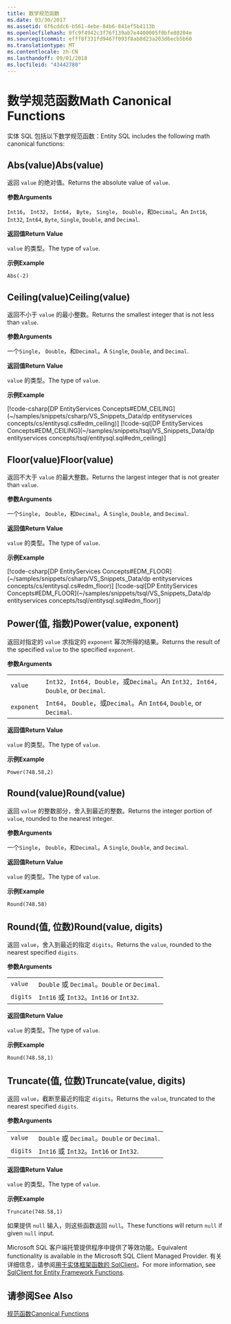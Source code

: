 ```yaml
---
title: 数学规范函数
ms.date: 03/30/2017
ms.assetid: 6f6cddc6-b561-4ebe-84b6-841ef5b4113b
ms.openlocfilehash: 0fc9f4942c3f76f139ab7e4400005f0bfe80204e
ms.sourcegitcommit: efff8f331fd9467f093f8ab8d23a203d6ecb5b60
ms.translationtype: MT
ms.contentlocale: zh-CN
ms.lasthandoff: 09/01/2018
ms.locfileid: "43442780"
---
```

# <a name="math-canonical-functions"></a><span data-ttu-id="cfa65-102">数学规范函数</span><span class="sxs-lookup"><span data-stu-id="cfa65-102">Math Canonical Functions</span></span>

<span data-ttu-id="cfa65-103">实体 SQL 包括以下数学规范函数：</span><span class="sxs-lookup"><span data-stu-id="cfa65-103">Entity SQL includes the following math canonical functions:</span></span>
  
## <a name="absvalue"></a><span data-ttu-id="cfa65-104">Abs(value)</span><span class="sxs-lookup"><span data-stu-id="cfa65-104">Abs(value)</span></span>

<span data-ttu-id="cfa65-105">返回 `value` 的绝对值。</span><span class="sxs-lookup"><span data-stu-id="cfa65-105">Returns the absolute value of `value`.</span></span>

<span data-ttu-id="cfa65-106">**参数**</span><span class="sxs-lookup"><span data-stu-id="cfa65-106">**Arguments**</span></span>

<span data-ttu-id="cfa65-107">`Int16`， `Int32`， `Int64`， `Byte`， `Single`， `Double`，和`Decimal`。</span><span class="sxs-lookup"><span data-stu-id="cfa65-107">An `Int16`, `Int32`, `Int64`, `Byte`, `Single`, `Double`, and `Decimal`.</span></span>

<span data-ttu-id="cfa65-108">**返回值**</span><span class="sxs-lookup"><span data-stu-id="cfa65-108">**Return Value**</span></span>

<span data-ttu-id="cfa65-109">`value` 的类型。</span><span class="sxs-lookup"><span data-stu-id="cfa65-109">The type of `value`.</span></span>

<span data-ttu-id="cfa65-110">**示例**</span><span class="sxs-lookup"><span data-stu-id="cfa65-110">**Example**</span></span>

`Abs(-2)`

## <a name="ceilingvalue"></a><span data-ttu-id="cfa65-111">Ceiling(value)</span><span class="sxs-lookup"><span data-stu-id="cfa65-111">Ceiling(value)</span></span>

<span data-ttu-id="cfa65-112">返回不小于 `value` 的最小整数。</span><span class="sxs-lookup"><span data-stu-id="cfa65-112">Returns the smallest integer that is not less than `value`.</span></span>

<span data-ttu-id="cfa65-113">**参数**</span><span class="sxs-lookup"><span data-stu-id="cfa65-113">**Arguments**</span></span>

<span data-ttu-id="cfa65-114">一个`Single`， `Double`，和`Decimal`。</span><span class="sxs-lookup"><span data-stu-id="cfa65-114">A `Single`, `Double`, and `Decimal`.</span></span>

<span data-ttu-id="cfa65-115">**返回值**</span><span class="sxs-lookup"><span data-stu-id="cfa65-115">**Return Value**</span></span>

<span data-ttu-id="cfa65-116">`value` 的类型。</span><span class="sxs-lookup"><span data-stu-id="cfa65-116">The type of `value`.</span></span>

<span data-ttu-id="cfa65-117">**示例**</span><span class="sxs-lookup"><span data-stu-id="cfa65-117">**Example**</span></span>

[!code-csharp[DP EntityServices Concepts#EDM_CEILING](~/samples/snippets/csharp/VS_Snippets_Data/dp entityservices concepts/cs/entitysql.cs#edm_ceiling)]
[!code-sql[DP EntityServices Concepts#EDM_CEILING](~/samples/snippets/tsql/VS_Snippets_Data/dp entityservices concepts/tsql/entitysql.sql#edm_ceiling)]

## <a name="floorvalue"></a><span data-ttu-id="cfa65-118">Floor(value)</span><span class="sxs-lookup"><span data-stu-id="cfa65-118">Floor(value)</span></span>

<span data-ttu-id="cfa65-119">返回不大于 `value` 的最大整数。</span><span class="sxs-lookup"><span data-stu-id="cfa65-119">Returns the largest integer that is not greater than `value`.</span></span>

<span data-ttu-id="cfa65-120">**参数**</span><span class="sxs-lookup"><span data-stu-id="cfa65-120">**Arguments**</span></span>

<span data-ttu-id="cfa65-121">一个`Single`， `Double`，和`Decimal`。</span><span class="sxs-lookup"><span data-stu-id="cfa65-121">A `Single`, `Double`, and `Decimal`.</span></span>

<span data-ttu-id="cfa65-122">**返回值**</span><span class="sxs-lookup"><span data-stu-id="cfa65-122">**Return Value**</span></span>

<span data-ttu-id="cfa65-123">`value` 的类型。</span><span class="sxs-lookup"><span data-stu-id="cfa65-123">The type of `value`.</span></span>

<span data-ttu-id="cfa65-124">**示例**</span><span class="sxs-lookup"><span data-stu-id="cfa65-124">**Example**</span></span>

[!code-csharp[DP EntityServices Concepts#EDM_FLOOR](~/samples/snippets/csharp/VS_Snippets_Data/dp entityservices concepts/cs/entitysql.cs#edm_floor)]
[!code-sql[DP EntityServices Concepts#EDM_FLOOR](~/samples/snippets/tsql/VS_Snippets_Data/dp entityservices concepts/tsql/entitysql.sql#edm_floor)]

## <a name="powervalue-exponent"></a><span data-ttu-id="cfa65-125">Power(值, 指数)</span><span class="sxs-lookup"><span data-stu-id="cfa65-125">Power(value, exponent)</span></span>

<span data-ttu-id="cfa65-126">返回对指定的 `value` 求指定的 `exponent` 幂次所得的结果。</span><span class="sxs-lookup"><span data-stu-id="cfa65-126">Returns the result of the specified `value` to the specified `exponent`.</span></span>

<span data-ttu-id="cfa65-127">**参数**</span><span class="sxs-lookup"><span data-stu-id="cfa65-127">**Arguments**</span></span>

|  |  |
|--|--|
|`value` | <span data-ttu-id="cfa65-128">`Int32, Int64, Double`，或`Decimal`。</span><span class="sxs-lookup"><span data-stu-id="cfa65-128">An `Int32, Int64, Double`, or `Decimal`.</span></span> |
|`exponent` | <span data-ttu-id="cfa65-129">`Int64`， `Double`，或`Decimal`。</span><span class="sxs-lookup"><span data-stu-id="cfa65-129">An `Int64`, `Double`, or `Decimal`.</span></span> |

<span data-ttu-id="cfa65-130">**返回值**</span><span class="sxs-lookup"><span data-stu-id="cfa65-130">**Return Value**</span></span>

<span data-ttu-id="cfa65-131">`value` 的类型。</span><span class="sxs-lookup"><span data-stu-id="cfa65-131">The type of `value`.</span></span>

<span data-ttu-id="cfa65-132">**示例**</span><span class="sxs-lookup"><span data-stu-id="cfa65-132">**Example**</span></span>

`Power(748.58,2)`

## <a name="roundvalue"></a><span data-ttu-id="cfa65-133">Round(value)</span><span class="sxs-lookup"><span data-stu-id="cfa65-133">Round(value)</span></span>

<span data-ttu-id="cfa65-134">返回 `value` 的整数部分，舍入到最近的整数。</span><span class="sxs-lookup"><span data-stu-id="cfa65-134">Returns the integer portion of `value`, rounded to the nearest integer.</span></span>

<span data-ttu-id="cfa65-135">**参数**</span><span class="sxs-lookup"><span data-stu-id="cfa65-135">**Arguments**</span></span>

<span data-ttu-id="cfa65-136">一个`Single`， `Double`，和`Decimal`。</span><span class="sxs-lookup"><span data-stu-id="cfa65-136">A `Single`, `Double`, and `Decimal`.</span></span>

<span data-ttu-id="cfa65-137">**返回值**</span><span class="sxs-lookup"><span data-stu-id="cfa65-137">**Return Value**</span></span>

<span data-ttu-id="cfa65-138">`value` 的类型。</span><span class="sxs-lookup"><span data-stu-id="cfa65-138">The type of `value`.</span></span>

<span data-ttu-id="cfa65-139">**示例**</span><span class="sxs-lookup"><span data-stu-id="cfa65-139">**Example**</span></span>

`Round(748.58)`

## <a name="roundvalue-digits"></a><span data-ttu-id="cfa65-140">Round(值, 位数)</span><span class="sxs-lookup"><span data-stu-id="cfa65-140">Round(value, digits)</span></span>

<span data-ttu-id="cfa65-141">返回 `value`，舍入到最近的指定 `digits`。</span><span class="sxs-lookup"><span data-stu-id="cfa65-141">Returns the `value`, rounded to the nearest specified `digits`.</span></span>

<span data-ttu-id="cfa65-142">**参数**</span><span class="sxs-lookup"><span data-stu-id="cfa65-142">**Arguments**</span></span>

|  |  |
|--|--|
|`value`|<span data-ttu-id="cfa65-143">`Double` 或 `Decimal`。</span><span class="sxs-lookup"><span data-stu-id="cfa65-143">`Double` or `Decimal`.</span></span>|
|`digits`|<span data-ttu-id="cfa65-144">`Int16` 或 `Int32`。</span><span class="sxs-lookup"><span data-stu-id="cfa65-144">`Int16` or `Int32`.</span></span>|

<span data-ttu-id="cfa65-145">**返回值**</span><span class="sxs-lookup"><span data-stu-id="cfa65-145">**Return Value**</span></span>

<span data-ttu-id="cfa65-146">`value` 的类型。</span><span class="sxs-lookup"><span data-stu-id="cfa65-146">The type of `value`.</span></span>

<span data-ttu-id="cfa65-147">**示例**</span><span class="sxs-lookup"><span data-stu-id="cfa65-147">**Example**</span></span>

`Round(748.58,1)`

## <a name="truncatevalue-digits"></a><span data-ttu-id="cfa65-148">Truncate(值, 位数)</span><span class="sxs-lookup"><span data-stu-id="cfa65-148">Truncate(value, digits)</span></span>

<span data-ttu-id="cfa65-149">返回 `value`，截断至最近的指定 `digits`。</span><span class="sxs-lookup"><span data-stu-id="cfa65-149">Returns the `value`, truncated to the nearest specified `digits`.</span></span>

<span data-ttu-id="cfa65-150">**参数**</span><span class="sxs-lookup"><span data-stu-id="cfa65-150">**Arguments**</span></span>

|  |  |
|--|--|
|`value`|<span data-ttu-id="cfa65-151">`Double` 或 `Decimal`。</span><span class="sxs-lookup"><span data-stu-id="cfa65-151">`Double` or `Decimal`.</span></span>|
|`digits`|<span data-ttu-id="cfa65-152">`Int16` 或 `Int32`。</span><span class="sxs-lookup"><span data-stu-id="cfa65-152">`Int16` or `Int32`.</span></span>|

<span data-ttu-id="cfa65-153">**返回值**</span><span class="sxs-lookup"><span data-stu-id="cfa65-153">**Return Value**</span></span>

<span data-ttu-id="cfa65-154">`value` 的类型。</span><span class="sxs-lookup"><span data-stu-id="cfa65-154">The type of `value`.</span></span>

<span data-ttu-id="cfa65-155">**示例**</span><span class="sxs-lookup"><span data-stu-id="cfa65-155">**Example**</span></span>

`Truncate(748.58,1)`  
  
 <span data-ttu-id="cfa65-156">如果提供 `null` 输入，则这些函数返回 `null`。</span><span class="sxs-lookup"><span data-stu-id="cfa65-156">These functions will return `null` if given `null` input.</span></span>  
  
 <span data-ttu-id="cfa65-157">Microsoft SQL 客户端托管提供程序中提供了等效功能。</span><span class="sxs-lookup"><span data-stu-id="cfa65-157">Equivalent functionality is available in the Microsoft SQL Client Managed Provider.</span></span> <span data-ttu-id="cfa65-158">有关详细信息，请参阅[用于实体框架函数的 SqlClient](../../../../../../docs/framework/data/adonet/ef/sqlclient-for-ef-functions.md)。</span><span class="sxs-lookup"><span data-stu-id="cfa65-158">For more information, see [SqlClient for Entity Framework Functions](../../../../../../docs/framework/data/adonet/ef/sqlclient-for-ef-functions.md).</span></span>  
  
## <a name="see-also"></a><span data-ttu-id="cfa65-159">请参阅</span><span class="sxs-lookup"><span data-stu-id="cfa65-159">See Also</span></span>  
 [<span data-ttu-id="cfa65-160">规范函数</span><span class="sxs-lookup"><span data-stu-id="cfa65-160">Canonical Functions</span></span>](../../../../../../docs/framework/data/adonet/ef/language-reference/canonical-functions.md)

